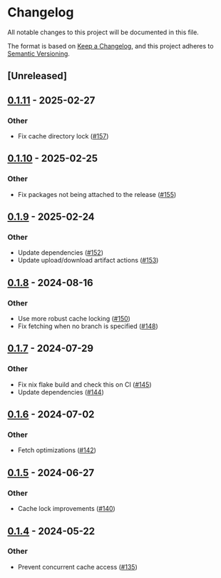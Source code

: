 # Changelog
All notable changes to this project will be documented in this file.

The format is based on [Keep a Changelog](https://keepachangelog.com/en/1.0.0/),
and this project adheres to [Semantic Versioning](https://semver.org/spec/v2.0.0.html).

## [Unreleased]

## [0.1.11](https://github.com/coralogix/protofetch/compare/v0.1.10...v0.1.11) - 2025-02-27

### Other

- Fix cache directory lock ([#157](https://github.com/coralogix/protofetch/pull/157))

## [0.1.10](https://github.com/coralogix/protofetch/compare/v0.1.9...v0.1.10) - 2025-02-25

### Other
- Fix packages not being attached to the release ([#155](https://github.com/coralogix/protofetch/pull/155))

## [0.1.9](https://github.com/coralogix/protofetch/compare/v0.1.8...v0.1.9) - 2025-02-24

### Other
- Update dependencies ([#152](https://github.com/coralogix/protofetch/pull/152))
- Update upload/download artifact actions ([#153](https://github.com/coralogix/protofetch/pull/153))

## [0.1.8](https://github.com/coralogix/protofetch/compare/v0.1.7...v0.1.8) - 2024-08-16

### Other
- Use more robust cache locking ([#150](https://github.com/coralogix/protofetch/pull/150))
- Fix fetching when no branch is specified ([#148](https://github.com/coralogix/protofetch/pull/148))

## [0.1.7](https://github.com/coralogix/protofetch/compare/v0.1.6...v0.1.7) - 2024-07-29

### Other
- Fix nix flake build and check this on CI ([#145](https://github.com/coralogix/protofetch/pull/145))
- Update dependencies ([#144](https://github.com/coralogix/protofetch/pull/144))

## [0.1.6](https://github.com/coralogix/protofetch/compare/v0.1.5...v0.1.6) - 2024-07-02

### Other
- Fetch optimizations ([#142](https://github.com/coralogix/protofetch/pull/142))

## [0.1.5](https://github.com/coralogix/protofetch/compare/v0.1.4...v0.1.5) - 2024-06-27

### Other
- Cache lock improvements ([#140](https://github.com/coralogix/protofetch/pull/140))

## [0.1.4](https://github.com/coralogix/protofetch/compare/v0.1.3...v0.1.4) - 2024-05-22

### Other
- Prevent concurrent cache access ([#135](https://github.com/coralogix/protofetch/pull/135))
